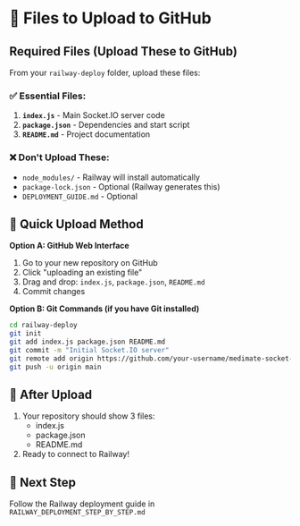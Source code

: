 # 📁 Files to Upload to GitHub

## Required Files (Upload These to GitHub)

From your `railway-deploy` folder, upload these files:

### ✅ **Essential Files:**
1. **`index.js`** - Main Socket.IO server code
2. **`package.json`** - Dependencies and start script
3. **`README.md`** - Project documentation

### ❌ **Don't Upload These:**
- `node_modules/` - Railway will install automatically
- `package-lock.json` - Optional (Railway generates this)
- `DEPLOYMENT_GUIDE.md` - Optional

## 🎯 Quick Upload Method

**Option A: GitHub Web Interface**
1. Go to your new repository on GitHub
2. Click "uploading an existing file"
3. Drag and drop: `index.js`, `package.json`, `README.md`
4. Commit changes

**Option B: Git Commands (if you have Git installed)**
```bash
cd railway-deploy
git init
git add index.js package.json README.md
git commit -m "Initial Socket.IO server"
git remote add origin https://github.com/your-username/medimate-socket-server.git
git push -u origin main
```

## 🔄 After Upload
1. Your repository should show 3 files:
   - index.js
   - package.json  
   - README.md
2. Ready to connect to Railway!

## 🎉 Next Step
Follow the Railway deployment guide in `RAILWAY_DEPLOYMENT_STEP_BY_STEP.md`
